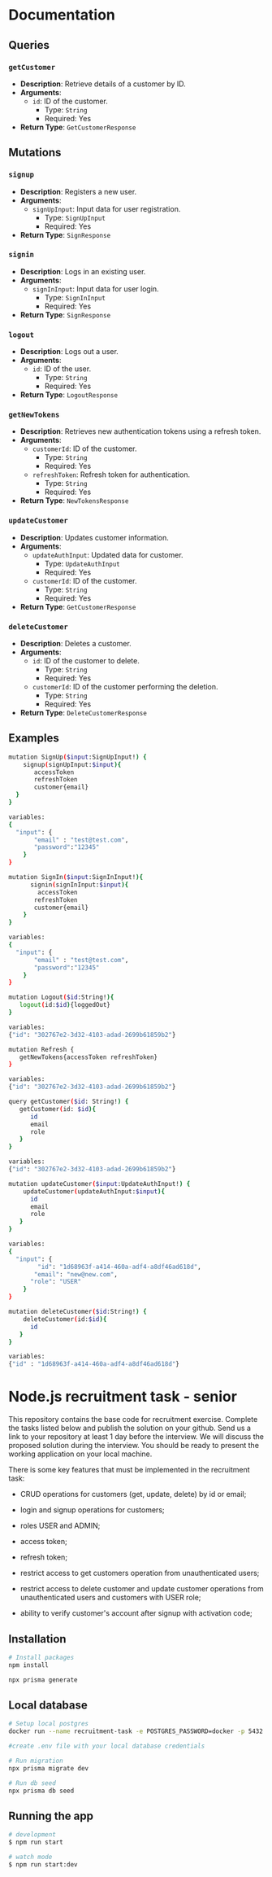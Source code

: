 # Documentation

## Queries

### `getCustomer`
- **Description**: Retrieve details of a customer by ID.
- **Arguments**:
  - `id`: ID of the customer.
    - Type: `String`
    - Required: Yes
- **Return Type**: `GetCustomerResponse`

## Mutations

### `signup`
- **Description**: Registers a new user.
- **Arguments**:
  - `signUpInput`: Input data for user registration.
    - Type: `SignUpInput`
    - Required: Yes
- **Return Type**: `SignResponse`

### `signin`
- **Description**: Logs in an existing user.
- **Arguments**:
  - `signInInput`: Input data for user login.
    - Type: `SignInInput`
    - Required: Yes
- **Return Type**: `SignResponse`

### `logout`
- **Description**: Logs out a user.
- **Arguments**:
  - `id`: ID of the user.
    - Type: `String`
    - Required: Yes
- **Return Type**: `LogoutResponse`

### `getNewTokens`
- **Description**: Retrieves new authentication tokens using a refresh token.
- **Arguments**:
  - `customerId`: ID of the customer.
    - Type: `String`
    - Required: Yes
  - `refreshToken`: Refresh token for authentication.
    - Type: `String`
    - Required: Yes
- **Return Type**: `NewTokensResponse`

### `updateCustomer`
- **Description**: Updates customer information.
- **Arguments**:
  - `updateAuthInput`: Updated data for customer.
    - Type: `UpdateAuthInput`
    - Required: Yes
  - `customerId`: ID of the customer.
    - Type: `String`
    - Required: Yes
- **Return Type**: `GetCustomerResponse`

### `deleteCustomer`
- **Description**: Deletes a customer.
- **Arguments**:
  - `id`: ID of the customer to delete.
    - Type: `String`
    - Required: Yes
  - `customerId`: ID of the customer performing the deletion.
    - Type: `String`
    - Required: Yes
- **Return Type**: `DeleteCustomerResponse`



## Examples

```bash
mutation SignUp($input:SignUpInput!) {
	signup(signUpInput:$input){
	   accessToken
	   refreshToken
	   customer{email}
  }
}

variables:
{
  "input": {
	   "email" : "test@test.com",
	   "password":"12345"
	}
}
```


```bash
mutation SignIn($input:SignInInput!){
      signin(signInInput:$input){
		accessToken
	   refreshToken
	   customer{email}
	}
}

variables:
{
  "input": {
	   "email" : "test@test.com",
	   "password":"12345"
	}
}
```


```bash
mutation Logout($id:String!){
   logout(id:$id){loggedOut}
}

variables:
{"id": "302767e2-3d32-4103-adad-2699b61859b2"}
```


```bash
mutation Refresh {
   getNewTokens{accessToken refreshToken}
}

variables:
{"id": "302767e2-3d32-4103-adad-2699b61859b2"}
```


```bash
query getCustomer($id: String!) {
   getCustomer(id: $id){
      id
      email
      role
   }
}

variables:
{"id": "302767e2-3d32-4103-adad-2699b61859b2"}
```


```bash
mutation updateCustomer($input:UpdateAuthInput!) {
	updateCustomer(updateAuthInput:$input){
      id
      email
      role		
   }
}

variables:
{
  "input": {
		"id": "1d68963f-a414-460a-adf4-a8df46ad618d",
	   "email": "new@new.com",
      "role": "USER"
	}
}
```


```bash
mutation deleteCustomer($id:String!) {
	deleteCustomer(id:$id){
      id	
   }
}

variables:
{"id" : "1d68963f-a414-460a-adf4-a8df46ad618d"}
```



# Node.js recruitment task - senior

This repository contains the base code for recruitment exercise. Complete the tasks listed below and publish the solution on your github. Send us a link to your repository at least 1 day before the interview. 
We will discuss the proposed solution during the interview. You should be ready to present the working application on your local machine.

There is some key features that must be implemented in the recruitment task:

- CRUD operations for customers (get, update, delete) by id or email;

- login and signup operations for customers;

- roles USER and ADMIN;

- access token;

- refresh token;

- restrict access to get customers operation from unauthenticated users;

- restrict access to delete customer and update customer operations from unauthenticated users and customers with USER role;

- ability to verify customer's account after signup with activation code;

## Installation

```bash
# Install packages
npm install

npx prisma generate
```

## Local database

```bash
# Setup local postgres
docker run --name recruitment-task -e POSTGRES_PASSWORD=docker -p 5432:5432 -d postgres:11.16

#create .env file with your local database credentials

# Run migration
npx prisma migrate dev

# Run db seed
npx prisma db seed
```

## Running the app

```bash
# development
$ npm run start

# watch mode
$ npm run start:dev

```
